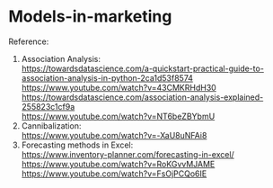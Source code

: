 # Models-in-marketing 

Reference:  
1. Association Analysis:   
https://towardsdatascience.com/a-quickstart-practical-guide-to-association-analysis-in-python-2ca1d53f8574    
https://www.youtube.com/watch?v=43CMKRHdH30  
https://towardsdatascience.com/association-analysis-explained-255823c1cf9a   
https://www.youtube.com/watch?v=NT6beZBYbmU  
2. Cannibalization:  
https://www.youtube.com/watch?v=-XaU8uNFAi8   
3. Forecasting methods in Excel:   
https://www.inventory-planner.com/forecasting-in-excel/   
https://www.youtube.com/watch?v=RoKGvvMJAME  
https://www.youtube.com/watch?v=FsOjPCQo6IE

